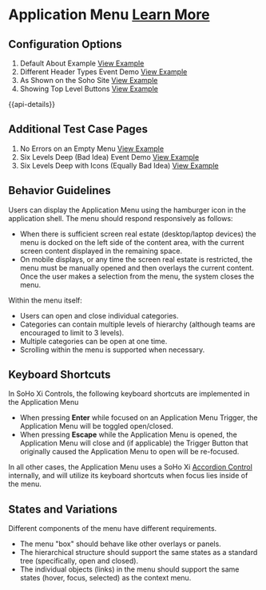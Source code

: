 
# Application Menu  [Learn More](https://soho.infor.com/index.php?p=component/application-menu)

## Configuration Options

1. Default About Example [View Example]( ../components/applicationmenu/example-index)
2. Different Header Types Event Demo [View Example]( ../components/applicationmenu/example-different-header-types)
3. As Shown on the Soho Site [View Example]( ../components/applicationmenu/example-soho-site)
4. Showing Top Level Buttons [View Example]( ../components/applicationmenu/example-top-level-buttons)

{{api-details}}

## Additional Test Case Pages

1. No Errors on an Empty Menu [View Example]( ../components/applicationmenu/test-empty)
2. Six Levels Deep (Bad Idea) Event Demo [View Example]( ../components/applicationmenu/test-six-levels)
3. Six Levels Deep with Icons (Equally Bad Idea) [View Example]( ../components/applicationmenu/test-six-levels-icons)

## Behavior Guidelines

Users can display the Application Menu using the hamburger icon in the application shell. The menu should respond responsively as follows:

-   When there is sufficient screen real estate (desktop/laptop devices) the menu is docked on the left side of the content area, with the current screen content displayed in the remaining space.
-   On mobile displays, or any time the screen real estate is restricted, the menu must be manually opened and then overlays the current content. Once the user makes a selection from the menu, the system closes the menu.

Within the menu itself:

-   Users can open and close individual categories.
-   Categories can contain multiple levels of hierarchy (although teams are encouraged to limit to 3 levels).
-   Multiple categories can be open at one time.
-   Scrolling within the menu is supported when necessary.

## Keyboard Shortcuts

In SoHo Xi Controls, the following keyboard shortcuts are implemented in the Application Menu

-   When pressing **Enter** while focused on an Application Menu Trigger, the Application Menu will be toggled open/closed.
-   When pressing **Escape** while the Application Menu is opened, the Application Menu will close and (if applicable) the Trigger Button that originally caused the Application Menu to open will be re-focused.

In all other cases, the Application Menu uses a SoHo Xi [Accordion Control](https://soho.infor.com/index.php?p=component/accordion) internally, and will utilize its keyboard shortcuts when focus lies inside of the menu.

## States and Variations

Different components of the menu have different requirements.

-   The menu "box" should behave like other overlays or panels.
-   The hierarchical structure should support the same states as a standard tree (specifically, open and closed).
-   The individual objects (links) in the menu should support the same states (hover, focus, selected) as the context menu.
